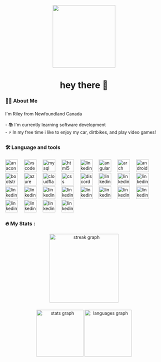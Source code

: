 <div align="center">
  <img height="200" src="https://media.giphy.com/media/v1.Y2lkPTc5MGI3NjExb3JweXl3eDNpOGpwN282Y3p5bjFwdmo1eDF1NjA3d2Nidm8wcTByMyZlcD12MV9naWZzX3NlYXJjaCZjdD1n/bGgsc5mWoryfgKBx1u/giphy.gif"  />
</div>

###

<h1 align="center">hey there 👋</h1>

###

<h3 align="left">👩‍💻  About Me</h3>

###

<p align="left">I'm Riley from Newfoundland Canada<br><br>- 📚 I'm currently learning software development<br>- ⚡ In my free time i like to enjoy my car, dirtbikes, and play video games!</p>

###

<h3 align="left">🛠 Language and tools</h3>

###

<div align="left">
  <img src="https://cdn.jsdelivr.net/gh/devicons/devicon/icons/anaconda/anaconda-original.svg" height="40" alt="anaconda logo"  />
  <img width="12" />
  <img src="https://skillicons.dev/icons?i=vscode" height="40" alt="vscode logo"  />
  <img width="12" />
  <img src="https://skillicons.dev/icons?i=mysql" height="40" alt="mysql logo"  />
  <img width="12" />
  <img src="https://skillicons.dev/icons?i=html" height="40" alt="html5 logo"  />
  <img width="12" />
  <img src="https://skillicons.dev/icons?i=linkedin" height="40" alt="linkedin logo"  />
  <img width="12" />
  <img src="https://skillicons.dev/icons?i=angular" height="40" alt="angular logo"  />
  <img width="12" />
  <img src="https://skillicons.dev/icons?i=postman" height="40" alt="arch logo"  />

  <img width="12" />
  <img src="https://skillicons.dev/icons?i=androidstudio" height="40" alt="androidstudio logo"  />

  <img width="12" />
  <img src="https://skillicons.dev/icons?i=bootstrap" height="40" alt="bootstrap logo"  />
  <img width="12" />
  <img src="https://skillicons.dev/icons?i=azure" height="40" alt="azure logo"  />
  <img width="12" />
  <img src="https://skillicons.dev/icons?i=cloudflare" height="40" alt="cloudflare logo"  />
  <img width="12" />
  <img src="https://skillicons.dev/icons?i=css" height="40" alt="css logo"  />

  <img width="12" />
  <img src="https://skillicons.dev/icons?i=discord" height="40" alt="discord logo"  />

  <img width="12" />
  <img src="https://skillicons.dev/icons?i=figma" height="40" alt="linkedin logo"  />

  <img width="12" />
  <img src="https://skillicons.dev/icons?i=git" height="40" alt="linkedin logo"  />

  <img width="12" />
  <img src="https://skillicons.dev/icons?i=java" height="40" alt="linkedin logo"  />

  <img width="12" />
  <img src="https://skillicons.dev/icons?i=js" height="40" alt="linkedin logo"  />

  <img width="12" />
  <img src="https://skillicons.dev/icons?i=nextjs" height="40" alt="linkedin logo"  />

  <img width="12" />
  <img src="https://skillicons.dev/icons?i=nodejs" height="40" alt="linkedin logo"  />

  <img width="12" />
  <img src="https://skillicons.dev/icons?i=npm" height="40" alt="linkedin logo"  />

  <img width="12" />
  <img src="https://skillicons.dev/icons?i=php" height="40" alt="linkedin logo"  />

   <img width="12" />
  <img src="https://skillicons.dev/icons?i=pycharm" height="40" alt="linkedin logo"  />

  <img width="12" />
  <img src="https://skillicons.dev/icons?i=react" height="40" alt="linkedin logo"  />

  <img width="12" />
  <img src="https://skillicons.dev/icons?i=sequelize" height="40" alt="linkedin logo"  />

  <img width="12" />
  <img src="https://skillicons.dev/icons?i=wordpress" height="40" alt="linkedin logo"  />

  <img width="12" />
  <img src="https://skillicons.dev/icons?i=vue" height="40" alt="linkedin logo"  />

  <img width="12" />
  <img src="https://skillicons.dev/icons?i=vite" height="40" alt="linkedin logo"  />

  <img width="12" />
  <img src="https://skillicons.dev/icons?i=tailwind" height="40" alt="linkedin logo"  />
  
</div>

###

<h3 align="left">🔥   My Stats :</h3>

###

<div align="center">
  <img src="https://streak-stats.demolab.com?user=rileybarrett1&locale=en&mode=daily&theme=dark&hide_border=false&border_radius=5&order=3" height="220" alt="streak graph"  />
</div>

###

<div align="center">
  <img src="https://github-readme-stats.vercel.app/api?username=rileybarrett1&hide_title=false&hide_rank=false&show_icons=true&include_all_commits=true&count_private=true&disable_animations=false&theme=dracula&locale=en&hide_border=false&order=1" height="150" alt="stats graph"  />
  <img src="https://github-readme-stats.vercel.app/api/top-langs?username=rileybarrett1&locale=en&hide_title=false&layout=compact&card_width=320&langs_count=5&theme=dracula&hide_border=false&order=2" height="150" alt="languages graph"  />
</div>

###


###
